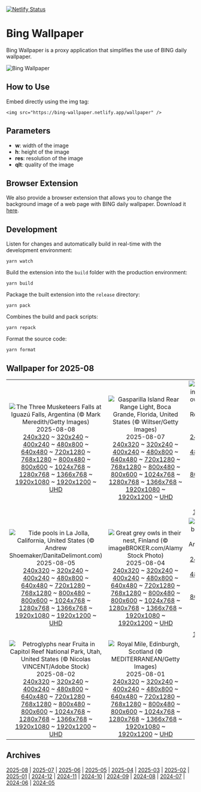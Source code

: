 [![Netlify Status](https://api.netlify.com/api/v1/badges/65b1ff01-580c-4c31-972b-5e0ab2d51260/deploy-status)](https://app.netlify.com/sites/bing-wallpaper/deploys)

# Bing Wallpaper

Bing Wallpaper is a proxy application that simplifies the use of BING daily wallpaper.

![Bing Wallpaper](https://bing-wallpaper.netlify.app/wallpaper)

## How to Use

Embed directly using the img tag:

```
<img src="https://bing-wallpaper.netlify.app/wallpaper" />
```

## Parameters

- **w**: width of the image
- **h**: height of the image
- **res**: resolution of the image
- **qlt**: quality of the image

## Browser Extension

We also provide a browser extension that allows you to change the background image of a web page with BING daily wallpaper. Download it [here](../../releases).

## Development

Listen for changes and automatically build in real-time with the development environment:

```
yarn watch
```

Build the extension into the `build` folder with the production environment:

```
yarn build
```

Package the built extension into the `release` directory:

```
yarn pack
```

Combines the build and pack scripts:

```
yarn repack
```

Format the source code:

```
yarn format
```

## Wallpaper for 2025-08
|      |      |      |
| :----: | :----: | :----: |
|![The Three Musketeers Falls at Iguazú Falls, Argentina (© Mark Meredith/Getty Images)](https://www.bing.com/th?id=OHR.IguazuArgentina_ROW3437451352_320x240.jpg)<br />2025-08-08<br />[240x320](https://www.bing.com/th?id=OHR.IguazuArgentina_ROW3437451352_240x320.jpg) ~ [320x240](https://www.bing.com/th?id=OHR.IguazuArgentina_ROW3437451352_320x240.jpg) ~ [400x240](https://www.bing.com/th?id=OHR.IguazuArgentina_ROW3437451352_400x240.jpg) ~ [480x800](https://www.bing.com/th?id=OHR.IguazuArgentina_ROW3437451352_480x800.jpg) ~ [640x480](https://www.bing.com/th?id=OHR.IguazuArgentina_ROW3437451352_640x480.jpg) ~ [720x1280](https://www.bing.com/th?id=OHR.IguazuArgentina_ROW3437451352_720x1280.jpg) ~ [768x1280](https://www.bing.com/th?id=OHR.IguazuArgentina_ROW3437451352_768x1280.jpg) ~ [800x480](https://www.bing.com/th?id=OHR.IguazuArgentina_ROW3437451352_800x480.jpg) ~ [800x600](https://www.bing.com/th?id=OHR.IguazuArgentina_ROW3437451352_800x600.jpg) ~ [1024x768](https://www.bing.com/th?id=OHR.IguazuArgentina_ROW3437451352_1024x768.jpg) ~ [1280x768](https://www.bing.com/th?id=OHR.IguazuArgentina_ROW3437451352_1280x768.jpg) ~ [1366x768](https://www.bing.com/th?id=OHR.IguazuArgentina_ROW3437451352_1366x768.jpg) ~ [1920x1080](https://www.bing.com/th?id=OHR.IguazuArgentina_ROW3437451352_1920x1080.jpg) ~ [1920x1200](https://www.bing.com/th?id=OHR.IguazuArgentina_ROW3437451352_1920x1200.jpg) ~ [UHD](https://www.bing.com/th?id=OHR.IguazuArgentina_ROW3437451352_UHD.jpg)|![Gasparilla Island Rear Range Light, Boca Grande, Florida, United States (© Wiltser/Getty Images)](https://www.bing.com/th?id=OHR.GasparillaLight_ROW6062509878_320x240.jpg)<br />2025-08-07<br />[240x320](https://www.bing.com/th?id=OHR.GasparillaLight_ROW6062509878_240x320.jpg) ~ [320x240](https://www.bing.com/th?id=OHR.GasparillaLight_ROW6062509878_320x240.jpg) ~ [400x240](https://www.bing.com/th?id=OHR.GasparillaLight_ROW6062509878_400x240.jpg) ~ [480x800](https://www.bing.com/th?id=OHR.GasparillaLight_ROW6062509878_480x800.jpg) ~ [640x480](https://www.bing.com/th?id=OHR.GasparillaLight_ROW6062509878_640x480.jpg) ~ [720x1280](https://www.bing.com/th?id=OHR.GasparillaLight_ROW6062509878_720x1280.jpg) ~ [768x1280](https://www.bing.com/th?id=OHR.GasparillaLight_ROW6062509878_768x1280.jpg) ~ [800x480](https://www.bing.com/th?id=OHR.GasparillaLight_ROW6062509878_800x480.jpg) ~ [800x600](https://www.bing.com/th?id=OHR.GasparillaLight_ROW6062509878_800x600.jpg) ~ [1024x768](https://www.bing.com/th?id=OHR.GasparillaLight_ROW6062509878_1024x768.jpg) ~ [1280x768](https://www.bing.com/th?id=OHR.GasparillaLight_ROW6062509878_1280x768.jpg) ~ [1366x768](https://www.bing.com/th?id=OHR.GasparillaLight_ROW6062509878_1366x768.jpg) ~ [1920x1080](https://www.bing.com/th?id=OHR.GasparillaLight_ROW6062509878_1920x1080.jpg) ~ [1920x1200](https://www.bing.com/th?id=OHR.GasparillaLight_ROW6062509878_1920x1200.jpg) ~ [UHD](https://www.bing.com/th?id=OHR.GasparillaLight_ROW6062509878_UHD.jpg)|![Ring-tailed lemur infant playing with its own tail, Madagascar (© Andy Rouse/Nature Picture Library)](https://www.bing.com/th?id=OHR.BabyLemur_ROW5956965002_320x240.jpg)<br />2025-08-06<br />[240x320](https://www.bing.com/th?id=OHR.BabyLemur_ROW5956965002_240x320.jpg) ~ [320x240](https://www.bing.com/th?id=OHR.BabyLemur_ROW5956965002_320x240.jpg) ~ [400x240](https://www.bing.com/th?id=OHR.BabyLemur_ROW5956965002_400x240.jpg) ~ [480x800](https://www.bing.com/th?id=OHR.BabyLemur_ROW5956965002_480x800.jpg) ~ [640x480](https://www.bing.com/th?id=OHR.BabyLemur_ROW5956965002_640x480.jpg) ~ [720x1280](https://www.bing.com/th?id=OHR.BabyLemur_ROW5956965002_720x1280.jpg) ~ [768x1280](https://www.bing.com/th?id=OHR.BabyLemur_ROW5956965002_768x1280.jpg) ~ [800x480](https://www.bing.com/th?id=OHR.BabyLemur_ROW5956965002_800x480.jpg) ~ [800x600](https://www.bing.com/th?id=OHR.BabyLemur_ROW5956965002_800x600.jpg) ~ [1024x768](https://www.bing.com/th?id=OHR.BabyLemur_ROW5956965002_1024x768.jpg) ~ [1280x768](https://www.bing.com/th?id=OHR.BabyLemur_ROW5956965002_1280x768.jpg) ~ [1366x768](https://www.bing.com/th?id=OHR.BabyLemur_ROW5956965002_1366x768.jpg) ~ [1920x1080](https://www.bing.com/th?id=OHR.BabyLemur_ROW5956965002_1920x1080.jpg) ~ [1920x1200](https://www.bing.com/th?id=OHR.BabyLemur_ROW5956965002_1920x1200.jpg) ~ [UHD](https://www.bing.com/th?id=OHR.BabyLemur_ROW5956965002_UHD.jpg)|
|![Tide pools in La Jolla, California, United States (© Andrew Shoemaker/DanitaDelimont.com)](https://www.bing.com/th?id=OHR.CaliforniaTidepool_ROW5850471362_320x240.jpg)<br />2025-08-05<br />[240x320](https://www.bing.com/th?id=OHR.CaliforniaTidepool_ROW5850471362_240x320.jpg) ~ [320x240](https://www.bing.com/th?id=OHR.CaliforniaTidepool_ROW5850471362_320x240.jpg) ~ [400x240](https://www.bing.com/th?id=OHR.CaliforniaTidepool_ROW5850471362_400x240.jpg) ~ [480x800](https://www.bing.com/th?id=OHR.CaliforniaTidepool_ROW5850471362_480x800.jpg) ~ [640x480](https://www.bing.com/th?id=OHR.CaliforniaTidepool_ROW5850471362_640x480.jpg) ~ [720x1280](https://www.bing.com/th?id=OHR.CaliforniaTidepool_ROW5850471362_720x1280.jpg) ~ [768x1280](https://www.bing.com/th?id=OHR.CaliforniaTidepool_ROW5850471362_768x1280.jpg) ~ [800x480](https://www.bing.com/th?id=OHR.CaliforniaTidepool_ROW5850471362_800x480.jpg) ~ [800x600](https://www.bing.com/th?id=OHR.CaliforniaTidepool_ROW5850471362_800x600.jpg) ~ [1024x768](https://www.bing.com/th?id=OHR.CaliforniaTidepool_ROW5850471362_1024x768.jpg) ~ [1280x768](https://www.bing.com/th?id=OHR.CaliforniaTidepool_ROW5850471362_1280x768.jpg) ~ [1366x768](https://www.bing.com/th?id=OHR.CaliforniaTidepool_ROW5850471362_1366x768.jpg) ~ [1920x1080](https://www.bing.com/th?id=OHR.CaliforniaTidepool_ROW5850471362_1920x1080.jpg) ~ [1920x1200](https://www.bing.com/th?id=OHR.CaliforniaTidepool_ROW5850471362_1920x1200.jpg) ~ [UHD](https://www.bing.com/th?id=OHR.CaliforniaTidepool_ROW5850471362_UHD.jpg)|![Great grey owls in their nest, Finland (© imageBROKER.com/Alamy Stock Photo)](https://www.bing.com/th?id=OHR.LaplandOwl_ROW5757623428_320x240.jpg)<br />2025-08-04<br />[240x320](https://www.bing.com/th?id=OHR.LaplandOwl_ROW5757623428_240x320.jpg) ~ [320x240](https://www.bing.com/th?id=OHR.LaplandOwl_ROW5757623428_320x240.jpg) ~ [400x240](https://www.bing.com/th?id=OHR.LaplandOwl_ROW5757623428_400x240.jpg) ~ [480x800](https://www.bing.com/th?id=OHR.LaplandOwl_ROW5757623428_480x800.jpg) ~ [640x480](https://www.bing.com/th?id=OHR.LaplandOwl_ROW5757623428_640x480.jpg) ~ [720x1280](https://www.bing.com/th?id=OHR.LaplandOwl_ROW5757623428_720x1280.jpg) ~ [768x1280](https://www.bing.com/th?id=OHR.LaplandOwl_ROW5757623428_768x1280.jpg) ~ [800x480](https://www.bing.com/th?id=OHR.LaplandOwl_ROW5757623428_800x480.jpg) ~ [800x600](https://www.bing.com/th?id=OHR.LaplandOwl_ROW5757623428_800x600.jpg) ~ [1024x768](https://www.bing.com/th?id=OHR.LaplandOwl_ROW5757623428_1024x768.jpg) ~ [1280x768](https://www.bing.com/th?id=OHR.LaplandOwl_ROW5757623428_1280x768.jpg) ~ [1366x768](https://www.bing.com/th?id=OHR.LaplandOwl_ROW5757623428_1366x768.jpg) ~ [1920x1080](https://www.bing.com/th?id=OHR.LaplandOwl_ROW5757623428_1920x1080.jpg) ~ [1920x1200](https://www.bing.com/th?id=OHR.LaplandOwl_ROW5757623428_1920x1200.jpg) ~ [UHD](https://www.bing.com/th?id=OHR.LaplandOwl_ROW5757623428_UHD.jpg)|![Sunflowers blooming in a field in summer (© Arsgera/Shutterstock)](https://www.bing.com/th?id=OHR.HappySunflower_ROW5658655277_320x240.jpg)<br />2025-08-03<br />[240x320](https://www.bing.com/th?id=OHR.HappySunflower_ROW5658655277_240x320.jpg) ~ [320x240](https://www.bing.com/th?id=OHR.HappySunflower_ROW5658655277_320x240.jpg) ~ [400x240](https://www.bing.com/th?id=OHR.HappySunflower_ROW5658655277_400x240.jpg) ~ [480x800](https://www.bing.com/th?id=OHR.HappySunflower_ROW5658655277_480x800.jpg) ~ [640x480](https://www.bing.com/th?id=OHR.HappySunflower_ROW5658655277_640x480.jpg) ~ [720x1280](https://www.bing.com/th?id=OHR.HappySunflower_ROW5658655277_720x1280.jpg) ~ [768x1280](https://www.bing.com/th?id=OHR.HappySunflower_ROW5658655277_768x1280.jpg) ~ [800x480](https://www.bing.com/th?id=OHR.HappySunflower_ROW5658655277_800x480.jpg) ~ [800x600](https://www.bing.com/th?id=OHR.HappySunflower_ROW5658655277_800x600.jpg) ~ [1024x768](https://www.bing.com/th?id=OHR.HappySunflower_ROW5658655277_1024x768.jpg) ~ [1280x768](https://www.bing.com/th?id=OHR.HappySunflower_ROW5658655277_1280x768.jpg) ~ [1366x768](https://www.bing.com/th?id=OHR.HappySunflower_ROW5658655277_1366x768.jpg) ~ [1920x1080](https://www.bing.com/th?id=OHR.HappySunflower_ROW5658655277_1920x1080.jpg) ~ [1920x1200](https://www.bing.com/th?id=OHR.HappySunflower_ROW5658655277_1920x1200.jpg) ~ [UHD](https://www.bing.com/th?id=OHR.HappySunflower_ROW5658655277_UHD.jpg)|
|![Petroglyphs near Fruita in Capitol Reef National Park, Utah, United States (© Nicolas VINCENT/Adobe Stock)](https://www.bing.com/th?id=OHR.FruitaPetroglyphs_ROW5543812447_320x240.jpg)<br />2025-08-02<br />[240x320](https://www.bing.com/th?id=OHR.FruitaPetroglyphs_ROW5543812447_240x320.jpg) ~ [320x240](https://www.bing.com/th?id=OHR.FruitaPetroglyphs_ROW5543812447_320x240.jpg) ~ [400x240](https://www.bing.com/th?id=OHR.FruitaPetroglyphs_ROW5543812447_400x240.jpg) ~ [480x800](https://www.bing.com/th?id=OHR.FruitaPetroglyphs_ROW5543812447_480x800.jpg) ~ [640x480](https://www.bing.com/th?id=OHR.FruitaPetroglyphs_ROW5543812447_640x480.jpg) ~ [720x1280](https://www.bing.com/th?id=OHR.FruitaPetroglyphs_ROW5543812447_720x1280.jpg) ~ [768x1280](https://www.bing.com/th?id=OHR.FruitaPetroglyphs_ROW5543812447_768x1280.jpg) ~ [800x480](https://www.bing.com/th?id=OHR.FruitaPetroglyphs_ROW5543812447_800x480.jpg) ~ [800x600](https://www.bing.com/th?id=OHR.FruitaPetroglyphs_ROW5543812447_800x600.jpg) ~ [1024x768](https://www.bing.com/th?id=OHR.FruitaPetroglyphs_ROW5543812447_1024x768.jpg) ~ [1280x768](https://www.bing.com/th?id=OHR.FruitaPetroglyphs_ROW5543812447_1280x768.jpg) ~ [1366x768](https://www.bing.com/th?id=OHR.FruitaPetroglyphs_ROW5543812447_1366x768.jpg) ~ [1920x1080](https://www.bing.com/th?id=OHR.FruitaPetroglyphs_ROW5543812447_1920x1080.jpg) ~ [1920x1200](https://www.bing.com/th?id=OHR.FruitaPetroglyphs_ROW5543812447_1920x1200.jpg) ~ [UHD](https://www.bing.com/th?id=OHR.FruitaPetroglyphs_ROW5543812447_UHD.jpg)|![Royal Mile, Edinburgh, Scotland (© MEDITERRANEAN/Getty Images)](https://www.bing.com/th?id=OHR.EdinburghFringe_ROW5428357489_320x240.jpg)<br />2025-08-01<br />[240x320](https://www.bing.com/th?id=OHR.EdinburghFringe_ROW5428357489_240x320.jpg) ~ [320x240](https://www.bing.com/th?id=OHR.EdinburghFringe_ROW5428357489_320x240.jpg) ~ [400x240](https://www.bing.com/th?id=OHR.EdinburghFringe_ROW5428357489_400x240.jpg) ~ [480x800](https://www.bing.com/th?id=OHR.EdinburghFringe_ROW5428357489_480x800.jpg) ~ [640x480](https://www.bing.com/th?id=OHR.EdinburghFringe_ROW5428357489_640x480.jpg) ~ [720x1280](https://www.bing.com/th?id=OHR.EdinburghFringe_ROW5428357489_720x1280.jpg) ~ [768x1280](https://www.bing.com/th?id=OHR.EdinburghFringe_ROW5428357489_768x1280.jpg) ~ [800x480](https://www.bing.com/th?id=OHR.EdinburghFringe_ROW5428357489_800x480.jpg) ~ [800x600](https://www.bing.com/th?id=OHR.EdinburghFringe_ROW5428357489_800x600.jpg) ~ [1024x768](https://www.bing.com/th?id=OHR.EdinburghFringe_ROW5428357489_1024x768.jpg) ~ [1280x768](https://www.bing.com/th?id=OHR.EdinburghFringe_ROW5428357489_1280x768.jpg) ~ [1366x768](https://www.bing.com/th?id=OHR.EdinburghFringe_ROW5428357489_1366x768.jpg) ~ [1920x1080](https://www.bing.com/th?id=OHR.EdinburghFringe_ROW5428357489_1920x1080.jpg) ~ [1920x1200](https://www.bing.com/th?id=OHR.EdinburghFringe_ROW5428357489_1920x1200.jpg) ~ [UHD](https://www.bing.com/th?id=OHR.EdinburghFringe_ROW5428357489_UHD.jpg)|

## Archives
[2025-08](/archives/2025-08/) | [2025-07](/archives/2025-07/) | [2025-06](/archives/2025-06/) | [2025-05](/archives/2025-05/) | [2025-04](/archives/2025-04/) | [2025-03](/archives/2025-03/) | [2025-02](/archives/2025-02/) | [2025-01](/archives/2025-01/) | [2024-12](/archives/2024-12/) | [2024-11](/archives/2024-11/) | [2024-10](/archives/2024-10/) | [2024-09](/archives/2024-09/) | [2024-08](/archives/2024-08/) | [2024-07](/archives/2024-07/) | [2024-06](/archives/2024-06/) | [2024-05](/archives/2024-05/)

